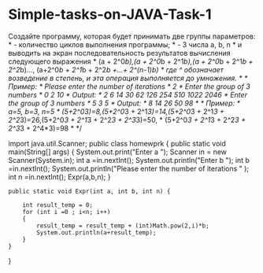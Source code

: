 # Simple-tasks-on-JAVA-Task-1
Создайте программу, которая будет принимать две группы параметров:  * - количество циклов выполнения программы;  * - 3 числа a, b, n  * и выводить на экран последовательность результатов вычисления следующего выражения  * (a + 2^0*b),(a + 2^0*b + 2^1*b),(a + 2^0*b + 2^1*b + 2^2*b)..., (a+2^0*b + 2^1*b + 2^2*b +...+ 2^(n-1)*b)  * где ^ обозначает возведение в степень, и эта операция выполняется до умножения.  *  * Пример:  *  Please enter the number of iterations  *   2  *  Enter the group of 3 numbers  *   0 2 10  *  Output:  *   2 6 14 30 62 126 254 510 1022 2046  *  Enter the group of 3 numbers  *   5 3 5  *  Output:  *  8 14 26 50 98  *  *  Пример:  *  a=5, b=3, n=5  *  (5+2^0*3)=8,(5+2^0*3 + 2^1*3)=14,(5+2^0*3 + 2^1*3 + 2^2*3)=26,(5+2^0*3 + 2^1*3 + 2^2*3 + 2^3*3)=50,  *  (5+2^0*3 + 2^1*3 + 2^2*3 + 2^3*3 + 2^4*3)=98  *  */


import java.util.Scanner;
public class homewprk {
    public static void main(String[] args) {
        System.out.print("Enter a ");
        Scanner in = new Scanner(System.in);
        int a =in.nextInt();
        System.out.println("Enter b ");
        int b =in.nextInt();
        System.out.println("Please enter the number of iterations " );
        int n =in.nextInt();
        Expr(a,b,n);
         }

    public static void Expr(int a, int b, int n) {

        int result_temp = 0;
        for (int i =0 ; i<n; i++)
        {
            result_temp = result_temp + (int)Math.pow(2,i)*b;
            System.out.println(a+result_temp);
        }
    }
}
